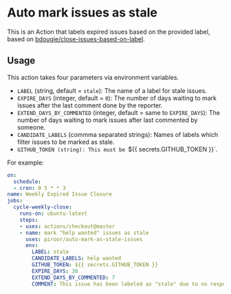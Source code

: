 # Auto mark issues as stale
This is an Action that labels expired issues based on the provided label, based on [bdougie/close-issues-based-on-label](https://github.com/bdougie/close-issues-based-on-label).

## Usage

This action takes four parameters via environment variables.

* `LABEL` (string, default = `stale`): The name of a label for stale issues.
* `EXPIRE_DAYS` (integer, default = `0`): The number of days waiting to mark issues after the last comment done by the reporter.
* `EXTEND_DAYS_BY_COMMENTED` (integer, default = same to `EXPIRE_DAYS`): The number of days waiting to mark issues after last commented by someone.
* `CANDIDATE_LABELS` (commma separated strings): Names of labels which filter issues to be marked as stale.
* `GITHUB_TOKEN (string): This must be `${{ secrets.GITHUB_TOKEN }}`.

For example:

```yml
on:
  schedule:
  - cron: 0 5 * * 3 
name: Weekly Expired Issue Closure
jobs:
  cycle-weekly-close:
    runs-on: ubuntu-latest
    steps:
    - uses: actions/checkout@master
    - name: mark "help wanted" issues as stale
      uses: piroor/auto-mark-as-stale-issues
      env:
        LABEL: stale
        CANDIDATE_LABELS: help wanted
        GITHUB_TOKEN: ${{ secrets.GITHUB_TOKEN }}
        EXPIRE_DAYS: 30
        EXTEND_DAYS_BY_COMMENTED: 7
        COMMENT: This issue has been labeled as "stale" due to no response by the reporter within 30 days (and 7 days after the last commented by someone).
```
